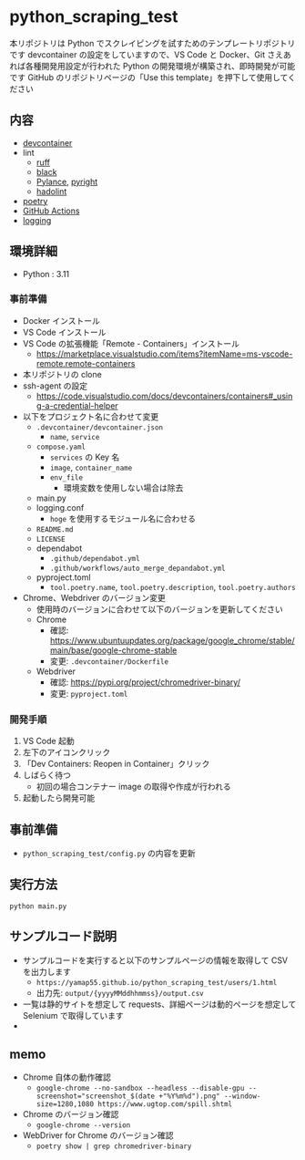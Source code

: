 # python_scraping_test

本リポジトリは Python でスクレイピングを試すためのテンプレートリポジトリです
devcontainer の設定をしていますので、VS Code と Docker、Git さえあれば各種開発用設定が行われた Python の開発環境が構築され、即時開発が可能です
GitHub のリポジトリページの「Use this template」を押下して使用してください

## 内容

- [devcontainer](https://code.visualstudio.com/docs/remote/containers)
- lint
  - [ruff](https://beta.ruff.rs/docs/)
  - [black](https://black.readthedocs.io/en/stable/)
  - [Pylance](https://marketplace.visualstudio.com/items?itemName=ms-python.vscode-pylance), [pyright](https://github.com/microsoft/pyright)
  - [hadolint](https://github.com/hadolint/hadolint)
- [poetry](https://python-poetry.org/)
- [GitHub Actions](https://github.co.jp/features/actions)
- [logging](https://docs.python.org/ja/3/howto/logging.html)

## 環境詳細

- Python : 3.11

### 事前準備

- Docker インストール
- VS Code インストール
- VS Code の拡張機能「Remote - Containers」インストール
  - https://marketplace.visualstudio.com/items?itemName=ms-vscode-remote.remote-containers
- 本リポジトリの clone
- ssh-agent の設定
  - https://code.visualstudio.com/docs/devcontainers/containers#_using-a-credential-helper
- 以下をプロジェクト名に合わせて変更
  - `.devcontainer/devcontainer.json`
    - `name`, `service`
  - `compose.yaml`
    - `services` の Key 名
    - `image`, `container_name`
    - `env_file`
      - 環境変数を使用しない場合は除去
  - main.py
  - logging.conf
    - `hoge` を使用するモジュール名に合わせる
  - `README.md`
  - `LICENSE`
  - dependabot
    - `.github/dependabot.yml`
    - `.github/workflows/auto_merge_depandabot.yml`
  - pyproject.toml
    - `tool.poetry.name`, `tool.poetry.description`, `tool.poetry.authors`
- Chrome、Webdriver のバージョン変更
  - 使用時のバージョンに合わせて以下のバージョンを更新してください
  - Chrome
    - 確認: https://www.ubuntuupdates.org/package/google_chrome/stable/main/base/google-chrome-stable
    - 変更: `.devcontainer/Dockerfile`
  - Webdriver
    - 確認: https://pypi.org/project/chromedriver-binary/
    - 変更: `pyproject.toml`

### 開発手順

1. VS Code 起動
2. 左下のアイコンクリック
3. 「Dev Containers: Reopen in Container」クリック
4. しばらく待つ
   - 初回の場合コンテナー image の取得や作成が行われる
5. 起動したら開発可能

## 事前準備

- `python_scraping_test/config.py` の内容を更新

## 実行方法

`python main.py`

## サンプルコード説明

- サンプルコードを実行すると以下のサンプルページの情報を取得して CSV を出力します
  - `https://yamap55.github.io/python_scraping_test/users/1.html`
  - 出力先: `output/{yyyyMMddhhmmss}/output.csv`
- 一覧は静的サイトを想定して requests、詳細ページは動的ページを想定して Selenium で取得しています
-

## memo

- Chrome 自体の動作確認
  - `google-chrome --no-sandbox --headless --disable-gpu --screenshot="screenshot_$(date +"%Y%m%d").png" --window-size=1280,1080 https://www.ugtop.com/spill.shtml`
- Chrome のバージョン確認
  - `google-chrome --version`
- WebDriver for Chrome のバージョン確認
  - `poetry show | grep chromedriver-binary`
